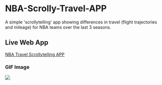 # NBA-Scrolly-Travel-APP
A simple 'scrollytelling' app showing differences in travel (flight trajectories and mileage) for NBA teams over the last 3 seasons.

## Live Web App
[NBA Travel Scrollytelling APP](https://josedv.shinyapps.io/scrollyNBATravel/)

### GIF Image
![](C:\Users\jfernandez\Downloads\scroll.gif)
